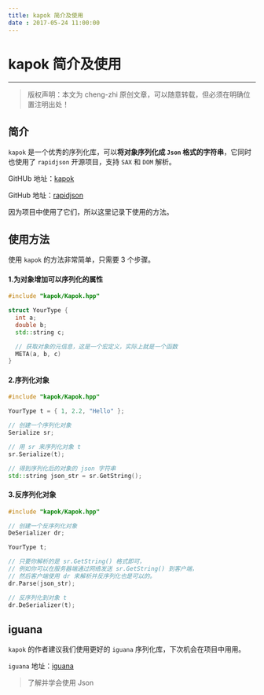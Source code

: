 ```yaml
---
title: kapok 简介及使用
date : 2017-05-24 11:00:00
---
```


# kapok 简介及使用
***
> 版权声明：本文为 cheng-zhi 原创文章，可以随意转载，但必须在明确位置注明出处！ 

## 简介
`kapok` 是一个优秀的序列化库，可以**将对象序列化成 `Json` 格式的字符串**，它同时也使用了 `rapidjson` 开源项目，支持 `SAX` 和 `DOM` 解析。

GitHUb 地址：[kapok](https://github.com/qicosmos/Kapok)

GitHub 地址：[rapidjson](https://github.com/miloyip/rapidjson)

因为项目中使用了它们，所以这里记录下使用的方法。


## 使用方法
使用 `kapok` 的方法非常简单，只需要 3 个步骤。
#### 1.为对象增加可以序列化的属性
```cpp
#include "kapok/Kapok.hpp"

struct YourType {
  int a;
  double b;
  std::string c;

  // 获取对象的元信息，这是一个宏定义，实际上就是一个函数
  META(a, b, c)	
}
```

#### 2.序列化对象
```cpp
#include "kapok/Kapok.hpp"

YourType t = { 1, 2.2, "Hello" };

// 创建一个序列化对象
Serialize sr;

// 用 sr 来序列化对象 t
sr.Serialize(t);

// 得到序列化后的对象的 json 字符串
std::string json_str = sr.GetString();
```

#### 3.反序列化对象
```cpp
#include "kapok/Kapok.hpp"

// 创建一个反序列化对象
DeSerializer dr;

YourType t;

// 只要你解析的是 sr.GetString() 格式即可，
// 例如你可以在服务器端通过网络发送 sr.GetString() 到客户端，
// 然后客户端使用 dr 来解析并反序列化也是可以的。
dr.Parse(json_str);

// 反序列化到对象 t
dr.DeSerializer(t);
```


## iguana
`kapok` 的作者建议我们使用更好的 `iguana` 序列化库，下次机会在项目中用用。

`iguana` 地址：[iguana](https://github.com/qicosmos/iguana)


> 了解并学会使用 Json
